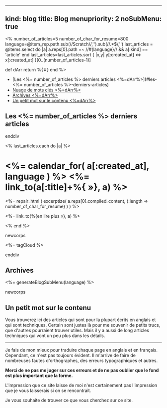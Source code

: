 ----- 
kind: blog
title: Blog
menupriority: 2
noSubMenu: true
-----
<% 
    number_of_articles=5
    number_of_char_for_resume=800
    language=@item_rep.path.sub(/\/Scratch\//,'').sub(/\/.*$/,'') 
    last_articles = @items.select do |a| 
            a.reps[0].path =~ /\/#{language}\//  && a[:kind] == 'article'
    end
    last_articles=last_articles.sort { |x,y| y[:created_at] <=> x[:created_at] }[0..(number_of_articles-1)]

def dArr
    return %{<span class="nicer">&dArr;</span>}
end
%>

* [Les <%= number_of_articles %> derniers articles <%=dArr%>](#les-<%= number_of_articles %>-derniers-articles)
* [Nuage de mots clés <%=dArr%>](#tagcloud)
* [Archives <%=dArr%>](#archives)
* [Un petit mot sur le contenu <%=dArr%>](#un-petit-mot-sur-le-contenu)

## Les <%= number_of_articles %> derniers articles

enddiv

<% last_articles.each do |a| %>
<h1> 
    <%= calendar_for( a[:created_at], language ) %> 
    <%= link_to(a[:title]+%{ <span class="nicer">»</span>}, a) %> 
</h1>

<div class="corps">
    <%= repair_html ( excerptize( a.reps[0].compiled_content, {:length => number_of_char_for_resume} ) ) %>
    <div class="flush"></div>
    <p>
       <%= link_to(%{en lire plus <span class="nicer">»</span>}, a) %>
    </p>
</div>
<% end %>

newcorps

<div>
<%= tagCloud %>
</div>

enddiv

## Archives

<%= generateBlogSubMenu(language) %>

newcorps


## Un petit mot sur le contenu

Vous trouverez ici des articles qui sont pour la plupart
écrits en anglais et qui sont techniques.
Certain sont justes là pour me souvenir de petits trucs, que
d'autres pourraient trouver utiles. Mais il y a aussi de
long articles techniques qui vont un peu plus dans les détails.

---

 Je fais de mon mieux pour traduire chaque page en anglais et en français.
Cependant, ce n'est pas toujours évident. 
Il m'arrive de faire de nombreuses fautes d'orthographes, des erreurs typographiques et autres. 



<strong> Merci de ne pas me juger sur ces erreurs et de ne pas oublier que le fond est plus important que la forme. </strong>

L'impression que ce site laisse de moi n'est certainement pas l'impression que je vous laisserais si on se rencontrait.


Je vous souhaite de trouver ce que vous cherchez sur ce site.
